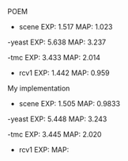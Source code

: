 POEM
- scene
EXP: 1.517
MAP: 1.023

-yeast
EXP: 5.638
MAP: 3.237

-tmc
EXP: 3.433
MAP: 2.014

- rcv1
EXP: 1.442
MAP: 0.959

My implementation
- scene
EXP: 1.505
MAP: 0.9833

-yeast
EXP: 5.448
MAP: 3.243

-tmc
EXP: 3.445
MAP: 2.020

- rcv1
EXP:
MAP:
